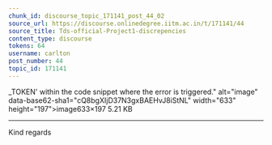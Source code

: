 ```yaml
---
chunk_id: discourse_topic_171141_post_44_02
source_url: https://discourse.onlinedegree.iitm.ac.in/t/171141/44
source_title: Tds-official-Project1-discrepencies
content_type: discourse
tokens: 64
username: carlton
post_number: 44
topic_id: 171141
---
```


_TOKEN' within the code snippet where the error is triggered." alt="image" data-base62-sha1="cQ8bgXIjD37N3gxBAEHvJ8iStNL" width="633" height="197">image633×197 5.21 KB

---

Kind regards
